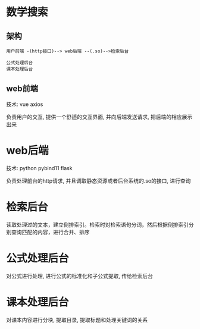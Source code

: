 # 数学搜索

## 架构
```
用户前端 -(http接口)--> web后端 --(.so)-->检索后台
```

```
公式处理后台
课本处理后台
```
## web前端

技术: vue axios

负责用户的交互, 提供一个舒适的交互界面, 并向后端发送请求, 把后端的相应展示出来

# web后端

技术: python pybind11  flask

负责处理前台的http请求, 并且调取静态资源或者后台系统的.so的接口, 进行查询

# 检索后台

读取处理过的文本，建立倒排索引。检索时对检索语句分词，然后根据倒排索引分别查询匹配的内容，进行合并、排序

# 公式处理后台

对公式进行处理, 进行公式的标准化和子公式提取, 传给检索后台

# 课本处理后台

对课本内容进行分块, 提取目录, 提取标题和处理关键词的关系

